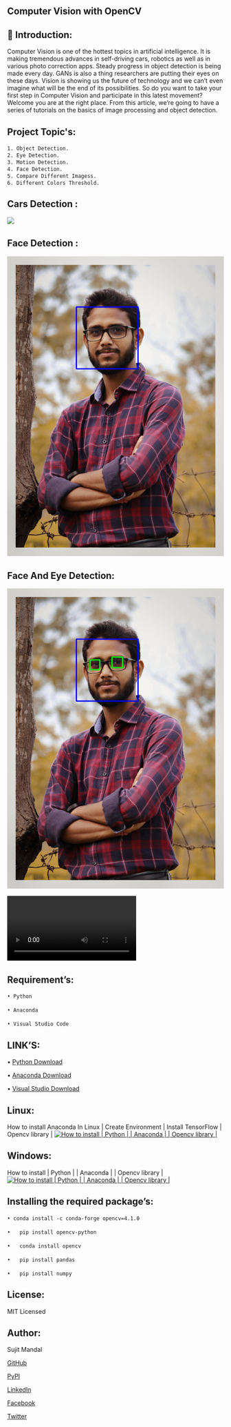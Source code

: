 ## Computer Vision with OpenCV
 Introduction:
---------------
Computer Vision is one of the hottest topics in artificial intelligence. It is making tremendous advances in self-driving cars, robotics as well as in various photo correction apps. Steady progress in object detection is being made every day. GANs is also a thing researchers are putting their eyes on these days. Vision is showing us the future of technology and we can’t even imagine what will be the end of its possibilities.
So do you want to take your first step in Computer Vision and participate in this latest movement? Welcome you are at the right place. From this article, we’re going to have a series of tutorials on the basics of image processing and object detection.

## Project Topic's:
```
1. Object Detection.
2. Eye Detection.
3. Motion Detection.
4. Face Detection.
5. Compare Different Imagess.
6. Different Colors Threshold.
```
## Cars Detection :
[![](https://yt-embed.herokuapp.com/embed?v=R5txKotYeMM )](https://www.youtube.com/watch?v=R5txKotYeMM )


## Face Detection :
 ![](https://github.com/sujitmandal/opencv-with-python/blob/master/Output/Face.png)
 
## Face And Eye Detection:
 ![](https://github.com/sujitmandal/opencv-with-python/blob/master/Output/Face%20and%20Eye.png)


 ![](https://github.com/sujitmandal/opencv-with-python/blob/master/Output/ObjectMotionDetection.mp4)

## Requirement’s:
```
• Python 

• Anaconda

• Visual Studio Code
```
## LINK’S:
• [Python Download](https://www.python.org/downloads/)

• [Anaconda Download](https://www.anaconda.com/downloads)

• [Visual Studio Download](https://code.visualstudio.com/Download)

## Linux:
 How to install Anaconda In Linux | Create Environment | Install TensorFlow | Opencv library |
 [![How to install | Python | | Anaconda | | Opencv library |](https://yt-embed.herokuapp.com/embed?v=Mfbrxy8gK6A)](https://www.youtube.com/watch?v=Mfbrxy8gK6A "How to install Anaconda In Linux | Create Environment | Install TensorFlow | Opencv library |")

##  Windows:
How to install | Python | | Anaconda | | Opencv library |
 [![How to install | Python | | Anaconda | | Opencv library |](https://yt-embed.herokuapp.com/embed?v=eVV3byQlYvA)](https://www.youtube.com/watch?v=eVV3byQlYvA "How to install | Python | | Anaconda | | Opencv library |")


## Installing the required package’s:
```
• conda install -c conda-forge opencv=4.1.0

•	pip install opencv-python

•	conda install opencv

•	pip install pandas

•	pip install numpy
```
## License:
MIT Licensed

## Author:
Sujit Mandal

[GitHub](https://github.com/sujitmandal)

[PyPI](https://pypi.org/project/images-into-array/)

[LinkedIn](https://www.linkedin.com/in/sujit-mandal-91215013a/)

[Facebook](https://www.facebook.com/sujit.mandal.33671748)

[Twitter](https://twitter.com/mandalsujit37)
